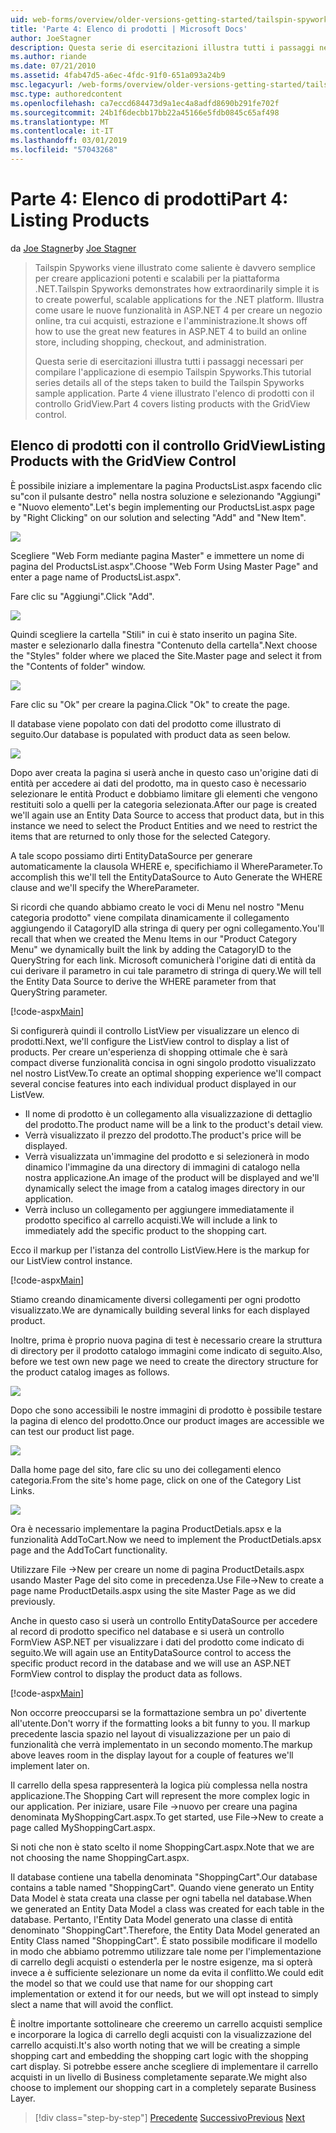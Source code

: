 ```yaml
---
uid: web-forms/overview/older-versions-getting-started/tailspin-spyworks/tailspin-spyworks-part-4
title: 'Parte 4: Elenco di prodotti | Microsoft Docs'
author: JoeStagner
description: Questa serie di esercitazioni illustra tutti i passaggi necessari per compilare l'applicazione di esempio Tailspin Spyworks. Parte 4 illustra l'elenco di prodotti con GridView Contr....
ms.author: riande
ms.date: 07/21/2010
ms.assetid: 4fab47d5-a6ec-4fdc-91f0-651a093a24b9
msc.legacyurl: /web-forms/overview/older-versions-getting-started/tailspin-spyworks/tailspin-spyworks-part-4
msc.type: authoredcontent
ms.openlocfilehash: ca7eccd684473d9a1ec4a8adfd8690b291fe702f
ms.sourcegitcommit: 24b1f6decbb17bb22a45166e5fdb0845c65af498
ms.translationtype: MT
ms.contentlocale: it-IT
ms.lasthandoff: 03/01/2019
ms.locfileid: "57043268"
---
```

<a name="part-4-listing-products"></a><span data-ttu-id="cacd7-104">Parte 4: Elenco di prodotti</span><span class="sxs-lookup"><span data-stu-id="cacd7-104">Part 4: Listing Products</span></span>
====================
<span data-ttu-id="cacd7-105">da [Joe Stagner](https://github.com/JoeStagner)</span><span class="sxs-lookup"><span data-stu-id="cacd7-105">by [Joe Stagner](https://github.com/JoeStagner)</span></span>

> <span data-ttu-id="cacd7-106">Tailspin Spyworks viene illustrato come saliente è davvero semplice per creare applicazioni potenti e scalabili per la piattaforma .NET.</span><span class="sxs-lookup"><span data-stu-id="cacd7-106">Tailspin Spyworks demonstrates how extraordinarily simple it is to create powerful, scalable applications for the .NET platform.</span></span> <span data-ttu-id="cacd7-107">Illustra come usare le nuove funzionalità in ASP.NET 4 per creare un negozio online, tra cui acquisti, estrazione e l'amministrazione.</span><span class="sxs-lookup"><span data-stu-id="cacd7-107">It shows off how to use the great new features in ASP.NET 4 to build an online store, including shopping, checkout, and administration.</span></span>
> 
> <span data-ttu-id="cacd7-108">Questa serie di esercitazioni illustra tutti i passaggi necessari per compilare l'applicazione di esempio Tailspin Spyworks.</span><span class="sxs-lookup"><span data-stu-id="cacd7-108">This tutorial series details all of the steps taken to build the Tailspin Spyworks sample application.</span></span> <span data-ttu-id="cacd7-109">Parte 4 viene illustrato l'elenco di prodotti con il controllo GridView.</span><span class="sxs-lookup"><span data-stu-id="cacd7-109">Part 4 covers listing products with the GridView control.</span></span>


## <a id="_Toc260221670"></a>  <span data-ttu-id="cacd7-110">Elenco di prodotti con il controllo GridView</span><span class="sxs-lookup"><span data-stu-id="cacd7-110">Listing Products with the GridView Control</span></span>

<span data-ttu-id="cacd7-111">È possibile iniziare a implementare la pagina ProductsList.aspx facendo clic su"con il pulsante destro" nella nostra soluzione e selezionando "Aggiungi" e "Nuovo elemento".</span><span class="sxs-lookup"><span data-stu-id="cacd7-111">Let's begin implementing our ProductsList.aspx page by "Right Clicking" on our solution and selecting "Add" and "New Item".</span></span>

![](tailspin-spyworks-part-4/_static/image1.jpg)

<span data-ttu-id="cacd7-112">Scegliere "Web Form mediante pagina Master" e immettere un nome di pagina del ProductsList.aspx".</span><span class="sxs-lookup"><span data-stu-id="cacd7-112">Choose "Web Form Using Master Page" and enter a page name of ProductsList.aspx".</span></span>

<span data-ttu-id="cacd7-113">Fare clic su "Aggiungi".</span><span class="sxs-lookup"><span data-stu-id="cacd7-113">Click "Add".</span></span>

![](tailspin-spyworks-part-4/_static/image2.jpg)

<span data-ttu-id="cacd7-114">Quindi scegliere la cartella "Stili" in cui è stato inserito un pagina Site. master e selezionarlo dalla finestra "Contenuto della cartella".</span><span class="sxs-lookup"><span data-stu-id="cacd7-114">Next choose the "Styles" folder where we placed the Site.Master page and select it from the "Contents of folder" window.</span></span>

![](tailspin-spyworks-part-4/_static/image3.jpg)

<span data-ttu-id="cacd7-115">Fare clic su "Ok" per creare la pagina.</span><span class="sxs-lookup"><span data-stu-id="cacd7-115">Click "Ok" to create the page.</span></span>

<span data-ttu-id="cacd7-116">Il database viene popolato con dati del prodotto come illustrato di seguito.</span><span class="sxs-lookup"><span data-stu-id="cacd7-116">Our database is populated with product data as seen below.</span></span>

![](tailspin-spyworks-part-4/_static/image4.jpg)

<span data-ttu-id="cacd7-117">Dopo aver creata la pagina si userà anche in questo caso un'origine dati di entità per accedere ai dati del prodotto, ma in questo caso è necessario selezionare le entità Product e dobbiamo limitare gli elementi che vengono restituiti solo a quelli per la categoria selezionata.</span><span class="sxs-lookup"><span data-stu-id="cacd7-117">After our page is created we'll again use an Entity Data Source to access that product data, but in this instance we need to select the Product Entities and we need to restrict the items that are returned to only those for the selected Category.</span></span>

<span data-ttu-id="cacd7-118">A tale scopo possiamo dirti EntityDataSource per generare automaticamente la clausola WHERE e, specifichiamo il WhereParameter.</span><span class="sxs-lookup"><span data-stu-id="cacd7-118">To accomplish this we'll tell the EntityDataSource to Auto Generate the WHERE clause and we'll specify the WhereParameter.</span></span>

<span data-ttu-id="cacd7-119">Si ricordi che quando abbiamo creato le voci di Menu nel nostro "Menu categoria prodotto" viene compilata dinamicamente il collegamento aggiungendo il CatagoryID alla stringa di query per ogni collegamento.</span><span class="sxs-lookup"><span data-stu-id="cacd7-119">You'll recall that when we created the Menu Items in our "Product Category Menu" we dynamically built the link by adding the CatagoryID to the QueryString for each link.</span></span> <span data-ttu-id="cacd7-120">Microsoft comunicherà l'origine dati di entità da cui derivare il parametro in cui tale parametro di stringa di query.</span><span class="sxs-lookup"><span data-stu-id="cacd7-120">We will tell the Entity Data Source to derive the WHERE parameter from that QueryString parameter.</span></span>

[!code-aspx[Main](tailspin-spyworks-part-4/samples/sample1.aspx)]

<span data-ttu-id="cacd7-121">Si configurerà quindi il controllo ListView per visualizzare un elenco di prodotti.</span><span class="sxs-lookup"><span data-stu-id="cacd7-121">Next, we'll configure the ListView control to display a list of products.</span></span> <span data-ttu-id="cacd7-122">Per creare un'esperienza di shopping ottimale che è sarà compact diverse funzionalità concisa in ogni singolo prodotto visualizzato nel nostro ListVew.</span><span class="sxs-lookup"><span data-stu-id="cacd7-122">To create an optimal shopping experience we'll compact several concise features into each individual product displayed in our ListVew.</span></span>

- <span data-ttu-id="cacd7-123">Il nome di prodotto è un collegamento alla visualizzazione di dettaglio del prodotto.</span><span class="sxs-lookup"><span data-stu-id="cacd7-123">The product name will be a link to the product's detail view.</span></span>
- <span data-ttu-id="cacd7-124">Verrà visualizzato il prezzo del prodotto.</span><span class="sxs-lookup"><span data-stu-id="cacd7-124">The product's price will be displayed.</span></span>
- <span data-ttu-id="cacd7-125">Verrà visualizzata un'immagine del prodotto e si selezionerà in modo dinamico l'immagine da una directory di immagini di catalogo nella nostra applicazione.</span><span class="sxs-lookup"><span data-stu-id="cacd7-125">An image of the product will be displayed and we'll dynamically select the image from a catalog images directory in our application.</span></span>
- <span data-ttu-id="cacd7-126">Verrà incluso un collegamento per aggiungere immediatamente il prodotto specifico al carrello acquisti.</span><span class="sxs-lookup"><span data-stu-id="cacd7-126">We will include a link to immediately add the specific product to the shopping cart.</span></span>

<span data-ttu-id="cacd7-127">Ecco il markup per l'istanza del controllo ListView.</span><span class="sxs-lookup"><span data-stu-id="cacd7-127">Here is the markup for our ListView control instance.</span></span>

[!code-aspx[Main](tailspin-spyworks-part-4/samples/sample2.aspx)]

<span data-ttu-id="cacd7-128">Stiamo creando dinamicamente diversi collegamenti per ogni prodotto visualizzato.</span><span class="sxs-lookup"><span data-stu-id="cacd7-128">We are dynamically building several links for each displayed product.</span></span>

<span data-ttu-id="cacd7-129">Inoltre, prima è proprio nuova pagina di test è necessario creare la struttura di directory per il prodotto catalogo immagini come indicato di seguito.</span><span class="sxs-lookup"><span data-stu-id="cacd7-129">Also, before we test own new page we need to create the directory structure for the product catalog images as follows.</span></span>

![](tailspin-spyworks-part-4/_static/image1.png)

<span data-ttu-id="cacd7-130">Dopo che sono accessibili le nostre immagini di prodotto è possibile testare la pagina di elenco del prodotto.</span><span class="sxs-lookup"><span data-stu-id="cacd7-130">Once our product images are accessible we can test our product list page.</span></span>

![](tailspin-spyworks-part-4/_static/image5.jpg)

<span data-ttu-id="cacd7-131">Dalla home page del sito, fare clic su uno dei collegamenti elenco categoria.</span><span class="sxs-lookup"><span data-stu-id="cacd7-131">From the site's home page, click on one of the Category List Links.</span></span>

![](tailspin-spyworks-part-4/_static/image6.jpg)

<span data-ttu-id="cacd7-132">Ora è necessario implementare la pagina ProductDetials.apsx e la funzionalità AddToCart.</span><span class="sxs-lookup"><span data-stu-id="cacd7-132">Now we need to implement the ProductDetials.apsx page and the AddToCart functionality.</span></span>

<span data-ttu-id="cacd7-133">Utilizzare File -&gt;New per creare un nome di pagina ProductDetails.aspx usando Master Page del sito come in precedenza.</span><span class="sxs-lookup"><span data-stu-id="cacd7-133">Use File-&gt;New to create a page name ProductDetails.aspx using the site Master Page as we did previously.</span></span>

<span data-ttu-id="cacd7-134">Anche in questo caso si userà un controllo EntityDataSource per accedere al record di prodotto specifico nel database e si userà un controllo FormView ASP.NET per visualizzare i dati del prodotto come indicato di seguito.</span><span class="sxs-lookup"><span data-stu-id="cacd7-134">We will again use an EntityDataSource control to access the specific product record in the database and we will use an ASP.NET FormView control to display the product data as follows.</span></span>

[!code-aspx[Main](tailspin-spyworks-part-4/samples/sample3.aspx)]

<span data-ttu-id="cacd7-135">Non occorre preoccuparsi se la formattazione sembra un po' divertente all'utente.</span><span class="sxs-lookup"><span data-stu-id="cacd7-135">Don't worry if the formatting looks a bit funny to you.</span></span> <span data-ttu-id="cacd7-136">Il markup precedente lascia spazio nel layout di visualizzazione per un paio di funzionalità che verrà implementato in un secondo momento.</span><span class="sxs-lookup"><span data-stu-id="cacd7-136">The markup above leaves room in the display layout for a couple of features we'll implement later on.</span></span>

<span data-ttu-id="cacd7-137">Il carrello della spesa rappresenterà la logica più complessa nella nostra applicazione.</span><span class="sxs-lookup"><span data-stu-id="cacd7-137">The Shopping Cart will represent the more complex logic in our application.</span></span> <span data-ttu-id="cacd7-138">Per iniziare, usare File -&gt;nuovo per creare una pagina denominata MyShoppingCart.aspx.</span><span class="sxs-lookup"><span data-stu-id="cacd7-138">To get started, use File-&gt;New to create a page called MyShoppingCart.aspx.</span></span>

<span data-ttu-id="cacd7-139">Si noti che non è stato scelto il nome ShoppingCart.aspx.</span><span class="sxs-lookup"><span data-stu-id="cacd7-139">Note that we are not choosing the name ShoppingCart.aspx.</span></span>

<span data-ttu-id="cacd7-140">Il database contiene una tabella denominata "ShoppingCart".</span><span class="sxs-lookup"><span data-stu-id="cacd7-140">Our database contains a table named "ShoppingCart".</span></span> <span data-ttu-id="cacd7-141">Quando viene generato un Entity Data Model è stata creata una classe per ogni tabella nel database.</span><span class="sxs-lookup"><span data-stu-id="cacd7-141">When we generated an Entity Data Model a class was created for each table in the database.</span></span> <span data-ttu-id="cacd7-142">Pertanto, l'Entity Data Model generato una classe di entità denominato "ShoppingCart".</span><span class="sxs-lookup"><span data-stu-id="cacd7-142">Therefore, the Entity Data Model generated an Entity Class named "ShoppingCart".</span></span> <span data-ttu-id="cacd7-143">È stato possibile modificare il modello in modo che abbiamo potremmo utilizzare tale nome per l'implementazione di carrello degli acquisti o estenderla per le nostre esigenze, ma si opterà invece a è sufficiente selezionare un nome da evita il conflitto.</span><span class="sxs-lookup"><span data-stu-id="cacd7-143">We could edit the model so that we could use that name for our shopping cart implementation or extend it for our needs, but we will opt instead to simply slect a name that will avoid the conflict.</span></span>

<span data-ttu-id="cacd7-144">È inoltre importante sottolineare che creeremo un carrello acquisti semplice e incorporare la logica di carrello degli acquisti con la visualizzazione del carrello acquisti.</span><span class="sxs-lookup"><span data-stu-id="cacd7-144">It's also worth noting that we will be creating a simple shopping cart and embedding the shopping cart logic with the shopping cart display.</span></span> <span data-ttu-id="cacd7-145">Si potrebbe essere anche scegliere di implementare il carrello acquisti in un livello di Business completamente separate.</span><span class="sxs-lookup"><span data-stu-id="cacd7-145">We might also choose to implement our shopping cart in a completely separate Business Layer.</span></span>

> [!div class="step-by-step"]
> <span data-ttu-id="cacd7-146">[Precedente](tailspin-spyworks-part-3.md)
> [Successivo](tailspin-spyworks-part-5.md)</span><span class="sxs-lookup"><span data-stu-id="cacd7-146">[Previous](tailspin-spyworks-part-3.md)
[Next](tailspin-spyworks-part-5.md)</span></span>
